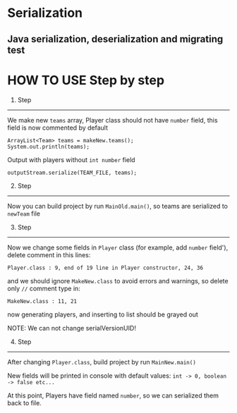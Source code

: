 Serialization
=============

Java serialization, deserialization and migrating test
------------------------------------------------------

HOW TO USE Step by step
=======================

1. Step
-------

  We make new ```teams``` array,
  Player class should not have ```number``` field,
  this field is now commented by default
  

  ```
  ArrayList<Team> teams = makeNew.teams();
  System.out.println(teams);
  ```
  
  Output with players without ```int number``` field

  ```
  outputStream.serialize(TEAM_FILE, teams);
  ```
  
2. Step
-------
  
  Now you can build project by run ```MainOld.main()```, so teams are serialized to ```newTeam``` file

3. Step
-------

  Now we change some fields in ```Player``` class (for example, add ```number``` field'),
  delete comment in this lines:

  ```Player.class : 9, end of 19 line in Player constructor, 24, 36```
  
  and we should ignore ```MakeNew.class``` to avoid errors and warnings,
  so delete only ```//``` comment type in:

  ```MakeNew.class : 11, 21```

  now generating players, and inserting to list should be grayed out

  NOTE: We can not change serialVersionUID!

4. Step
-------

  After changing ```Player.class```, build project by run ```MainNew.main()```
  
  New fields will be printed in console with default values:
  ```int -> 0, boolean -> false etc...```
  
  At this point, Players have field named ```number```,
  so we can serialized them back to file.
